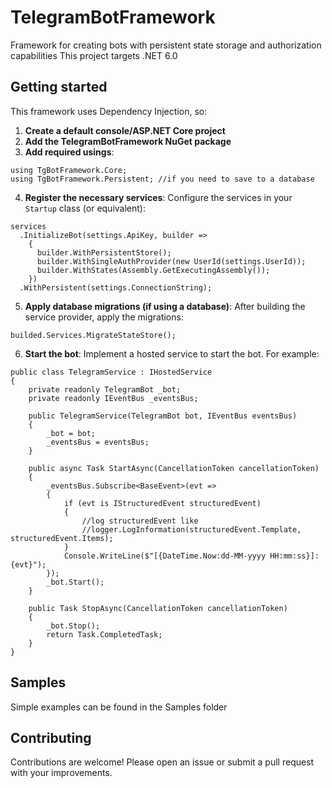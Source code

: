 # TelegramBotFramework

Framework for creating bots with persistent state storage and authorization capabilities
This project targets .NET 6.0

## Getting started

This framework uses Dependency Injection, so:

1. **Create a default console/ASP.NET Core project**
2. **Add the TelegramBotFramework NuGet package**
3. **Add required usings**:
```
using TgBotFramework.Core;
using TgBotFramework.Persistent; //if you need to save to a database
```
4. **Register the necessary services**:
Configure the services in your `Startup` class (or equivalent):
```
services
  .InitializeBot(settings.ApiKey, builder =>
    {
      builder.WithPersistentStore();
      builder.WithSingleAuthProvider(new UserId(settings.UserId));
      builder.WithStates(Assembly.GetExecutingAssembly());
    })
  .WithPersistent(settings.ConnectionString);
```
5. **Apply database migrations (if using a database)**:
After building the service provider, apply the migrations:
```
builded.Services.MigrateStateStore();
```
6. **Start the bot**:
Implement a hosted service to start the bot. For example:
```
public class TelegramService : IHostedService
{
    private readonly TelegramBot _bot;
    private readonly IEventBus _eventsBus;

    public TelegramService(TelegramBot bot, IEventBus eventsBus)
    {
        _bot = bot;
        _eventsBus = eventsBus;
    }

    public async Task StartAsync(CancellationToken cancellationToken)
    {
        _eventsBus.Subscribe<BaseEvent>(evt =>
        {
            if (evt is IStructuredEvent structuredEvent)
            {
                //log structuredEvent like 
                //logger.LogInformation(structuredEvent.Template, structuredEvent.Items);
            }
            Console.WriteLine($"[{DateTime.Now:dd-MM-yyyy HH:mm:ss}]: {evt}");
        });
        _bot.Start();
    }

    public Task StopAsync(CancellationToken cancellationToken)
    {
        _bot.Stop();
        return Task.CompletedTask;
    }
}
```

## Samples

Simple examples can be found in the Samples folder

## Contributing

Contributions are welcome! Please open an issue or submit a pull request with your improvements.
